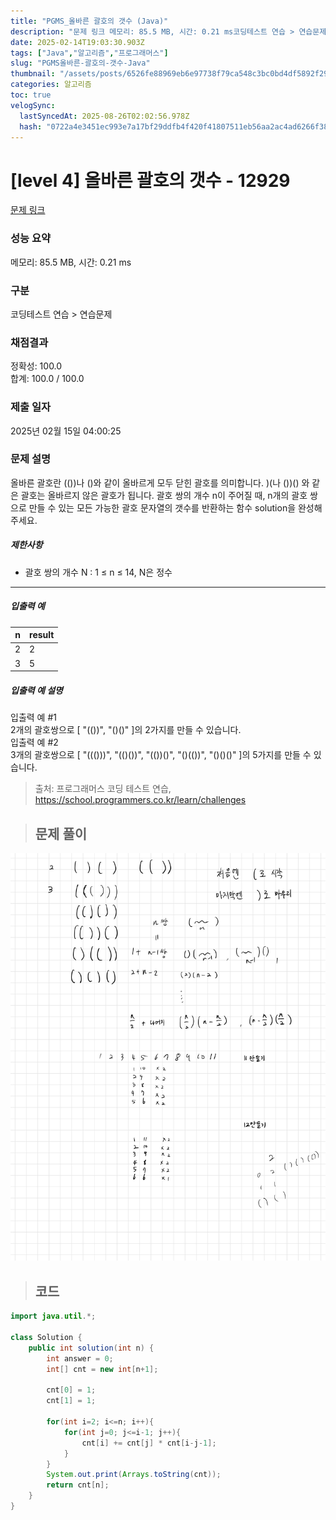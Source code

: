 ```yaml
---
title: "PGMS_올바른 괄호의 갯수 (Java)"
description: "문제 링크 메모리: 85.5 MB, 시간: 0.21 ms코딩테스트 연습 > 연습문제정확성: 100.0합계: 100.0 / 100.02025년 02월 15일 04:00:25출처: 프로그래머스 코딩 테스트 연습, https&#x3A;//school.programmers.c"
date: 2025-02-14T19:03:30.903Z
tags: ["Java","알고리즘","프로그래머스"]
slug: "PGMS올바른-괄호의-갯수-Java"
thumbnail: "/assets/posts/6526fe88969eb6e97738f79ca548c3bc0bd4df5892f29291050280056de50b06.png"
categories: 알고리즘
toc: true
velogSync:
  lastSyncedAt: 2025-08-26T02:02:56.978Z
  hash: "0722a4e3451ec993e7a17bf29ddfb4f420f41807511eb56aa2ac4ad6266f3828"
---
```


# [level 4] 올바른 괄호의 갯수 - 12929 

[문제 링크](https://school.programmers.co.kr/learn/courses/30/lessons/12929) 

### 성능 요약

메모리: 85.5 MB, 시간: 0.21 ms

### 구분

코딩테스트 연습 > 연습문제

### 채점결과

정확성: 100.0<br/>합계: 100.0 / 100.0

### 제출 일자

2025년 02월 15일 04:00:25

### 문제 설명

<p>올바른 괄호란 (())나 ()와 같이 올바르게 모두 닫힌 괄호를 의미합니다. )(나 ())() 와 같은 괄호는 올바르지 않은 괄호가 됩니다. 괄호 쌍의 개수 n이 주어질 때, n개의 괄호 쌍으로 만들 수 있는 모든 가능한 괄호 문자열의 갯수를 반환하는 함수 solution을 완성해 주세요.</p>

<h5>제한사항</h5>

<ul>
<li>괄호 쌍의 개수 N : 1 ≤ n ≤ 14, N은 정수</li>
</ul>

<hr>

<h5>입출력 예</h5>
<table class="table">
        <thead><tr>
<th>n</th>
<th>result</th>
</tr>
</thead>
        <tbody><tr>
<td>2</td>
<td>2</td>
</tr>
<tr>
<td>3</td>
<td>5</td>
</tr>
</tbody>
      </table>
<h5>입출력 예 설명</h5>

<p>입출력 예 #1<br>
2개의 괄호쌍으로 [ "(())", "()()" ]의 2가지를 만들 수 있습니다.<br>
입출력 예 #2<br>
3개의 괄호쌍으로 [ "((()))", "(()())", "(())()", "()(())", "()()()" ]의 5가지를 만들 수 있습니다.</p>


> 출처: 프로그래머스 코딩 테스트 연습, https://school.programmers.co.kr/learn/challenges

> ## 문제 풀이

![](/assets/posts/6526fe88969eb6e97738f79ca548c3bc0bd4df5892f29291050280056de50b06.png)

> ## 코드

```java
import java.util.*;

class Solution {
    public int solution(int n) {
        int answer = 0;
        int[] cnt = new int[n+1];
        
        cnt[0] = 1;
        cnt[1] = 1;

        for(int i=2; i<=n; i++){
            for(int j=0; j<=i-1; j++){
                cnt[i] += cnt[j] * cnt[i-j-1];
            }
        }
        System.out.print(Arrays.toString(cnt));
        return cnt[n];
    }
}
```